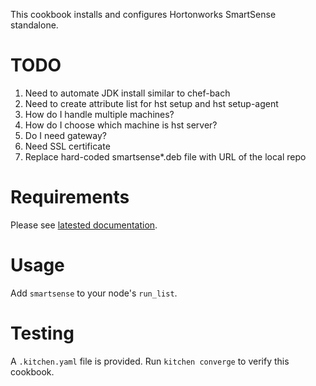 This cookbook installs and configures Hortonworks SmartSense standalone.

TODO
====

1. Need to automate JDK install similar to chef-bach
2. Need to create attribute list for hst setup and hst setup-agent
3. How do I handle multiple machines?
4. How do I choose which machine is hst server?
5. Do I need gateway?
6. Need SSL certificate
7. Replace hard-coded smartsense*.deb file with URL of the local repo

Requirements
============

Please see [latested documentation](http://docs.hortonworks.com/HDPDocuments/SS1/SmartSense-1.2.2/bk_smartsense_admin/content/os_requirements.html).

Usage
=====

Add `smartsense` to your node's `run_list`.

Testing
=======

A `.kitchen.yaml` file is provided. Run `kitchen converge` to verify this cookbook.
